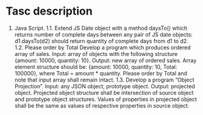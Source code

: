 # Tasc description
1.	Java Script.
1.1.	Extend JS Date object with a method daysTo() which returns number of complete days between any pair of JS date objects: d1.daysTo(d2) should return quantity of complete days from d1 to d2. 
1.2.	Please order by Total Develop a program which produces ordered array of sales. Input: array of objects with the following structure {amount: 10000, quantity: 10}. Output: new array of ordered sales. Array element structure should be: {amount: 10000, quantity: 10, Total: 100000}, where Total = amount * quantity. Please order by Total and note that input array shall remain intact.
1.3.	Develop a program “Object Projection”. Input: any JSON object; prototype object. Output: projected object. Projected object structure shall be intersection of source object and prototype object structures. Values of properties in projected object shall be the same as values of respective properties in source object. 

